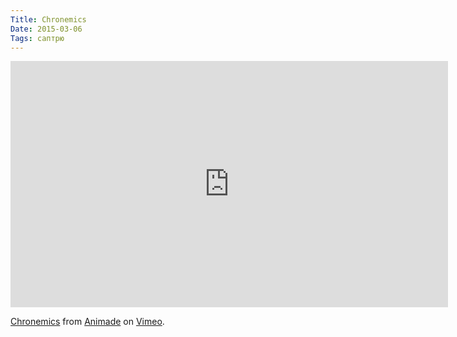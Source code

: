 ```yaml
---
Title: Chronemics
Date: 2015-03-06
Tags: саптрю
---
```


<div class="text"><iframe src="https://player.vimeo.com/video/118801020?color=ffffff&amp;title=0&amp;byline=0&amp;portrait=0" width="700" height="394" frameborder="0" webkitallowfullscreen="webkitallowfullscreen" mozallowfullscreen="mozallowfullscreen" allowfullscreen="allowfullscreen"></iframe> <p><a href="https://vimeo.com/118801020">Chronemics</a> from <a href="https://vimeo.com/animadetv">Animade</a> on <a href="https://vimeo.com">Vimeo</a>.</p></div>
